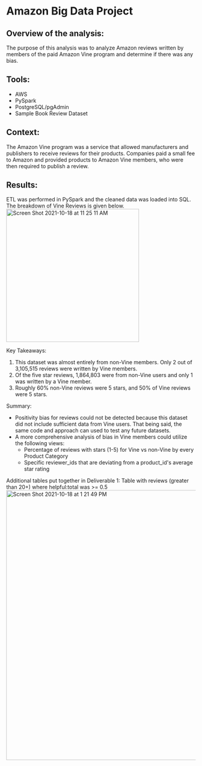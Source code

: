 # Amazon Big Data Project

## Overview of the analysis: 
The purpose of this analysis was to  analyze Amazon reviews written by members of the paid Amazon Vine program and determine if there was any bias.

## Tools:
- AWS 
- PySpark
- PostgreSQL/pgAdmin
- Sample Book Review Dataset

## Context: 
The Amazon Vine program was a service that allowed manufacturers and publishers to receive reviews for their products. Companies paid a small fee to Amazon and provided products to Amazon Vine members, who were then required to publish a review.

## Results:
ETL was performed in PySpark and the cleaned data was loaded into SQL. The breakdown of Vine Reviews is given below. <br><img width="353" alt="Screen Shot 2021-10-18 at 11 25 11 AM" src="https://user-images.githubusercontent.com/10199828/137761622-e62d74ff-f88d-4348-a04f-4c46f5efa92b.png">
<br>

Key Takeaways:
1. This dataset was almost entirely from non-Vine members. Only 2 out of 3,105,515 reviews were written by Vine members.
2. Of the five star reviews, 1,864,803 were from non-Vine users and only 1 was written by a Vine member.
3. Roughly 60% non-Vine reviews were 5 stars, and 50% of Vine reviews were 5 stars. 

Summary:
- Positivity bias for reviews could not be detected because this dataset did not include sufficient data from Vine users. That being said, the same code and approach can used to test any future datasets. 
- A more comprehensive analysis of bias in Vine members could utilize the following views:
  - Percentage of reviews with stars (1-5) for Vine vs non-Vine by every Product Category
  - Specific reviewer_ids that are deviating from a product_id's average star rating 


Additional tables put together in Deliverable 1:
Table with reviews (greater than 20+) where helpful:total was >= 0.5
<img width="716" alt="Screen Shot 2021-10-18 at 1 21 49 PM" src="https://user-images.githubusercontent.com/10199828/137778212-b7e4dedb-6afd-4dce-b5bb-674eab8fab69.png">

